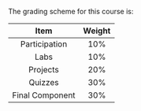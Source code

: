 The grading scheme for this course is: 

|    **Item**     | **Weight** |
| :-------------: | :--------: |
|  Participation  |    10%     |
|      Labs       |    10%     |
|    Projects     |    20%     |
|     Quizzes     |    30%     |
| Final Component |    30%     |

<!-- |       Item                     | Weight |            Due date(s)             | Frequency |
|:------------------------------:|:------:|:----------------------------------:|:---------:|
| Labs                           |   10%  | As per schedule                    |  On-going |
| Weekly Activities              |   10%  | Wednesdays at 11:59pm              |  Weekly   |
| Assignments                    |   20%  | As per schedule                    |  On-going |
| Midterm Exam                   |   30%  | As per schedule                    |  Once     |
| Final Exam/Project             |   30%  | TBD                                |  Once     | -->

<!-- ```{attention} 
All deadlines in this course have an automatic 48 hour grace period after the due dates listed above.
Any submissions submitted past the grace period will not be graded (with some exceptions).
``` -->

<!-- ```{note}
Note: Any requests for changes to final exams must be sent to the office of the Associate Dean of Students (bsasdeansoffice.ubco@ubc.ca).
``` -->